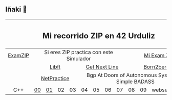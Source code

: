 ## Iñaki 👋
  

<table style="width: 100%;">
    <thead>
        <tr>
            <th align="center" colspan="13"><h2>Mi recorrido ZIP en 42 Urduliz</h2></th> 
        </tr> 
    </thead>
    <tbody>
        <tr>
            <td align="center" style="width: 16%;"><a href="https://github.com/inakilastra/ExamZIP" target="_blank">ExamZIP</a></td>
            <td align="center" colspan="8">Si eres ZIP practica con este Simulador</td> 
            <td align="center" colspan="4"><a href="https://github.com/inakilastra/Mi_Exman_ZIP" target="_blank">Mi Exam ZIP</a></td>
        </tr>    
        <tr>
            <td style="width: 16%;" rowspan="2">&nbsp;</td>
            <td align="center" colspan="4"><a href="https://github.com/inakilastra/Libft" target="_blank">Libft</a></td> 
            <td align="center" colspan="4"><a href="https://github.com/inakilastra/Get_Next_Line" target="_blank">Get Next Line</a></td> 
            <td align="center" colspan="4"><a href="https://github.com/inakilastra/Born2beroot" target="_blank">Born2beroot</a></td> 
        </tr>
        <tr>
            <td align="center" colspan="4"><a href="https://github.com/inakilastra/NetPractice" target="_blank">NetPractice</a></td> 
            <td align="center" colspan="8">Bgp At Doors of Autonomous Systems is Simple BADASS</td> 
        </tr>
        <tr>
            <td align="center" style="width: 16%;">C++</td> 
            <td align="center" style="width: 7%;"><a href="https://github.com/inakilastra/CPP00" target="_blank">00</a></td>
            <td align="center" style="width: 7%;"><a href="https://github.com/inakilastra/CPP01" target="_blank">01</a></td>
            <td align="center" style="width: 7%;">02</td>
            <td align="center" style="width: 7%;">03</td>
            <td align="center" style="width: 7%;">04</td>
            <td align="center" style="width: 7%;">05</td>
            <td align="center" style="width: 7%;">06</td>
            <td align="center" style="width: 7%;">07</td>
            <td align="center" style="width: 7%;">08</td>
            <td align="center" style="width: 7%;">09</td>
            <td align="center" style="width: 7%;">webserv</td>
            <td align="center" style="width: 7%;">ft_irc</td>
        </tr>                                
    </tbody>
</table>



<!--
**inakilastra/inakilastra** is a ✨ _special_ ✨ repository because its `README.md` (this file) appears on your GitHub profile.

Here are some ideas to get you started:

- 🔭 I’m currently working on ...
- 🌱 I’m currently learning ...
- 👯 I’m looking to collaborate on ...
- 🤔 I’m looking for help with ...
- 💬 Ask me about ...
- 📫 How to reach me: ...
- 😄 Pronouns: ...
- ⚡ Fun fact: ...
-->
